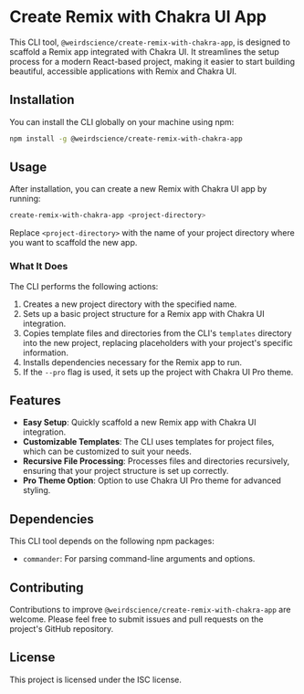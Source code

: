 # Create Remix with Chakra UI App

This CLI tool, `@weirdscience/create-remix-with-chakra-app`, is designed to scaffold a Remix app integrated with Chakra UI. It streamlines the setup process for a modern React-based project, making it easier to start building beautiful, accessible applications with Remix and Chakra UI.

## Installation

You can install the CLI globally on your machine using npm:

```bash
npm install -g @weirdscience/create-remix-with-chakra-app
```

## Usage

After installation, you can create a new Remix with Chakra UI app by running:

```bash
create-remix-with-chakra-app <project-directory>
```

Replace `<project-directory>` with the name of your project directory where you want to scaffold the new app.

### What It Does

The CLI performs the following actions:

1. Creates a new project directory with the specified name.
2. Sets up a basic project structure for a Remix app with Chakra UI integration.
3. Copies template files and directories from the CLI's `templates` directory into the new project, replacing placeholders with your project's specific information.
4. Installs dependencies necessary for the Remix app to run.
5. If the `--pro` flag is used, it sets up the project with Chakra UI Pro theme.

## Features

- **Easy Setup**: Quickly scaffold a new Remix app with Chakra UI integration.
- **Customizable Templates**: The CLI uses templates for project files, which can be customized to suit your needs.
- **Recursive File Processing**: Processes files and directories recursively, ensuring that your project structure is set up correctly.
- **Pro Theme Option**: Option to use Chakra UI Pro theme for advanced styling.

## Dependencies

This CLI tool depends on the following npm packages:

- `commander`: For parsing command-line arguments and options.

## Contributing

Contributions to improve `@weirdscience/create-remix-with-chakra-app` are welcome. Please feel free to submit issues and pull requests on the project's GitHub repository.

## License

This project is licensed under the ISC license.
